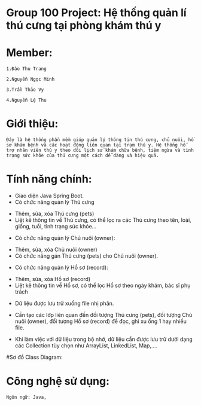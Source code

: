 # Group 100 Project: Hệ thống quản lí thú cưng tại phòng khám thú y 

# Member:

	1.Đào Thu Trang 

	2.Nguyễn Ngọc Minh

	3.Trần Thảo Vy

	4.Nguyễn Lệ Thu

# Giới thiệu:
    Đây là hệ thống phần mềm giúp quản lý thông tin thú cưng, chủ nuôi, hồ sơ khám bệnh và các hoạt động liên quan tại trạm thú y. Hệ thống hỗ trợ nhân viên thú y theo dõi lịch sử khám chữa bệnh, tiêm ngừa và tình trạng sức khỏe của thú cưng một cách dễ dàng và hiệu quả.

# Tính năng chính:
-	Giao diện Java Spring Boot.
-	Có chức năng quản lý Thú cưng
+  Thêm, sửa, xóa Thú cưng (pets)
+ Liệt kê thông tin về Thú cưng, có thể lọc ra các Thú cưng theo tên, loài, giống, tuổi, tình trạng sức khỏe…
-	Có chức năng quản lý Chủ nuôi (owner):
+  Thêm, sửa, xóa Chủ nuôi (owner)
+ Có chức năng gán Thú cưng (pets) cho Chủ nuôi (owner).
-	Có chức năng quản lý Hồ sơ (record):
+ Thêm, sửa, xóa Hồ sơ (record)
+ Liệt kê thông tin về Hồ sơ, có thể lọc Hồ sơ theo ngày khám, bác sĩ phụ trách
-	Dữ liệu được lưu trữ xuống file nhị phân.
+ Cần tạo các lớp liên quan đến đối tượng Thú cưng (pets), đối tượng Chủ nuôi (owner), đối tượng Hồ sơ (record) để đọc, ghi xu ống 1 hay nhiều file.
-	Khi làm việc với dữ liệu trong bộ nhớ, dữ liệu cần được lưu trữ dưới dạng các Collection tùy chọn như ArrayList, LinkedList, Map,….

#Sơ đồ Class Diagram:


# Công nghệ sử dụng:
    Ngôn ngữ: Java,

